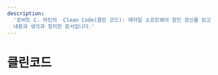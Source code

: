 ```yaml
---
description:
  '로버트 C. 마틴의  Clean Code(클린 코드): 애자일 소프트웨어 장인 정신를 읽고
  내용과 생각과 정리한 문서입니다.'
---
```


# 클린코드

